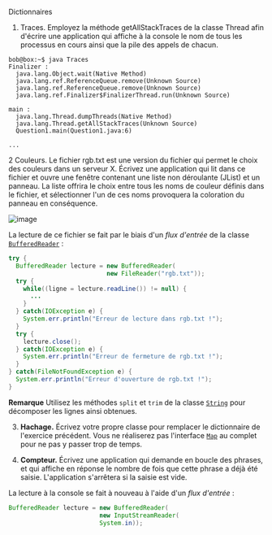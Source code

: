 Dictionnaires

1. Traces. 
Employez la méthode getAllStackTraces de la classe Thread afin d'écrire une application qui affiche à la console le nom de tous les processus en cours ainsi que la pile des appels de chacun.

```
bob@box:~$ java Traces
Finalizer :
  java.lang.Object.wait(Native Method)
  java.lang.ref.ReferenceQueue.remove(Unknown Source)
  java.lang.ref.ReferenceQueue.remove(Unknown Source)
  java.lang.ref.Finalizer$FinalizerThread.run(Unknown Source)

main :
  java.lang.Thread.dumpThreads(Native Method)
  java.lang.Thread.getAllStackTraces(Unknown Source)
  Question1.main(Question1.java:6)

...
```


2 Couleurs. 
Le fichier rgb.txt est une version du fichier qui permet le choix des couleurs dans un serveur X. Écrivez une application qui lit dans ce fichier et ouvre une fenêtre contenant une liste non déroulante (JList<E>) et un panneau. La liste offrira le choix entre tous les noms de couleur définis dans le fichier, et sélectionner l'un de ces noms provoquera la coloration du panneau en conséquence.






![image](https://user-images.githubusercontent.com/69315804/154546038-d8cdf390-d4ca-4883-a096-23e8d3635793.png)



La lecture de ce fichier se fait par le biais d'un *flux d'entrée* de la classe [`BufferedReader`](http://www.iut-fbleau.fr/docs/java/api/java/io/BufferedReader.html) :

```java
try {
  BufferedReader lecture = new BufferedReader(
                           new FileReader("rgb.txt"));
  try {
    while((ligne = lecture.readLine()) != null) {
      ...
    }
  } catch(IOException e) {
    System.err.println("Erreur de lecture dans rgb.txt !");
  }
  try {
    lecture.close();
  } catch(IOException e) {
    System.err.println("Erreur de fermeture de rgb.txt !");
  }
} catch(FileNotFoundException e) {
  System.err.println("Erreur d'ouverture de rgb.txt !");
}
```

**Remarque** Utilisez les méthodes `split` et `trim` de la classe [`String`](http://www.iut-fbleau.fr/docs/java/api/java/lang/String.html) pour décomposer les lignes ainsi obtenues.



3. **Hachage.** Écrivez votre propre classe pour remplacer le dictionnaire de l'exercice précédent. Vous ne réaliserez pas l'interface [`Map`](http://www.iut-fbleau.fr/docs/java/api/java/util/Map.html) au complet pour ne pas y passer trop de temps.

4. **Compteur.** Écrivez une application qui demande en boucle des phrases, et qui affiche en réponse le nombre de fois que cette phrase a déjà été saisie. L'application s'arrêtera si la saisie est vide.

La lecture à la console se fait à nouveau à l'aide d'un *flux d'entrée* :

```java
BufferedReader lecture = new BufferedReader(
                         new InputStreamReader(
                         System.in));
```

